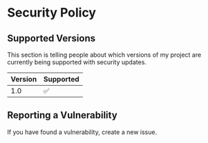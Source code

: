 # Security Policy

## Supported Versions

This section is telling people about which versions of my project are
currently being supported with security updates.

| Version | Supported          |
| ------- | ------------------ |
| 1.0   | :white_check_mark: |

## Reporting a Vulnerability

If you have found a vulnerability, create a new issue.
